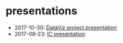 # presentations

- 2017-10-30: <a href="dataviz-project.html">DataViz project presentation</a>
- 2017-08-23: <a href="ic.pdf" download="download">IC presentation</a>
